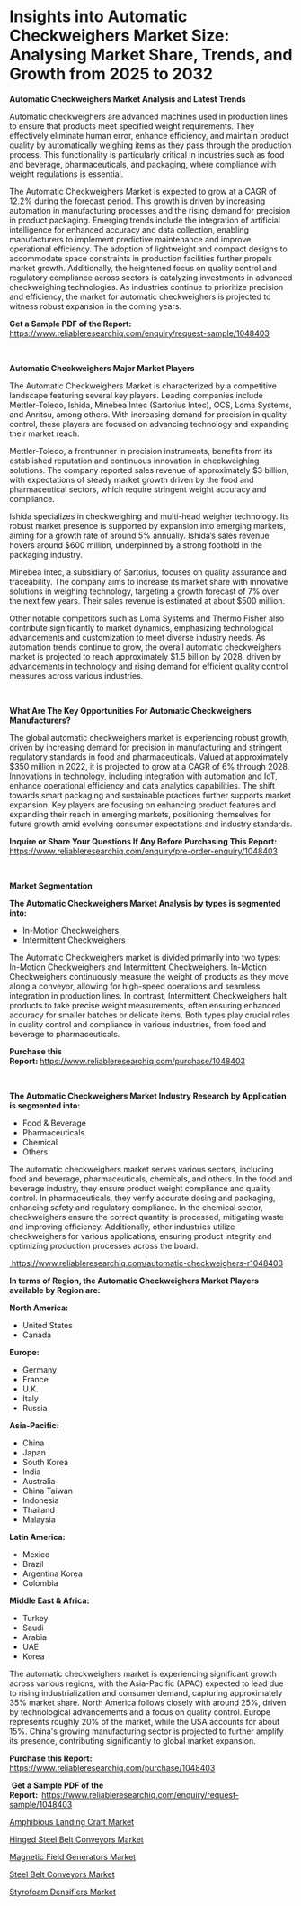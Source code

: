 <p><h1>Insights into Automatic Checkweighers Market Size: Analysing Market Share, Trends, and Growth from 2025 to 2032</h1></p><p><strong>Automatic Checkweighers Market Analysis and Latest Trends</strong></p>
<p><p>Automatic checkweighers are advanced machines used in production lines to ensure that products meet specified weight requirements. They effectively eliminate human error, enhance efficiency, and maintain product quality by automatically weighing items as they pass through the production process. This functionality is particularly critical in industries such as food and beverage, pharmaceuticals, and packaging, where compliance with weight regulations is essential.</p><p>The Automatic Checkweighers Market is expected to grow at a CAGR of 12.2% during the forecast period. This growth is driven by increasing automation in manufacturing processes and the rising demand for precision in product packaging. Emerging trends include the integration of artificial intelligence for enhanced accuracy and data collection, enabling manufacturers to implement predictive maintenance and improve operational efficiency. The adoption of lightweight and compact designs to accommodate space constraints in production facilities further propels market growth. Additionally, the heightened focus on quality control and regulatory compliance across sectors is catalyzing investments in advanced checkweighing technologies. As industries continue to prioritize precision and efficiency, the market for automatic checkweighers is projected to witness robust expansion in the coming years.</p></p>
<p><strong>Get a Sample PDF of the Report:&nbsp;</strong> <a href="https://www.reliableresearchiq.com/enquiry/request-sample/1048403?utm_campaign=1877&utm_medium=2&utm_source=Github&utm_content=ia&utm_term=10042025&utm_id=automatic-checkweighers">https://www.reliableresearchiq.com/enquiry/request-sample/1048403</a></p>
<p>&nbsp;</p>
<p><strong>Automatic Checkweighers Major Market Players</strong></p>
<p><p>The Automatic Checkweighers Market is characterized by a competitive landscape featuring several key players. Leading companies include Mettler-Toledo, Ishida, Minebea Intec (Sartorius Intec), OCS, Loma Systems, and Anritsu, among others. With increasing demand for precision in quality control, these players are focused on advancing technology and expanding their market reach.</p><p>Mettler-Toledo, a frontrunner in precision instruments, benefits from its established reputation and continuous innovation in checkweighing solutions. The company reported sales revenue of approximately $3 billion, with expectations of steady market growth driven by the food and pharmaceutical sectors, which require stringent weight accuracy and compliance.</p><p>Ishida specializes in checkweighing and multi-head weigher technology. Its robust market presence is supported by expansion into emerging markets, aiming for a growth rate of around 5% annually. Ishida’s sales revenue hovers around $600 million, underpinned by a strong foothold in the packaging industry.</p><p>Minebea Intec, a subsidiary of Sartorius, focuses on quality assurance and traceability. The company aims to increase its market share with innovative solutions in weighing technology, targeting a growth forecast of 7% over the next few years. Their sales revenue is estimated at about $500 million.</p><p>Other notable competitors such as Loma Systems and Thermo Fisher also contribute significantly to market dynamics, emphasizing technological advancements and customization to meet diverse industry needs. As automation trends continue to grow, the overall automatic checkweighers market is projected to reach approximately $1.5 billion by 2028, driven by advancements in technology and rising demand for efficient quality control measures across various industries.</p></p>
<p>&nbsp;</p>
<p><strong>What Are The Key Opportunities For Automatic Checkweighers Manufacturers?</strong></p>
<p><p>The global automatic checkweighers market is experiencing robust growth, driven by increasing demand for precision in manufacturing and stringent regulatory standards in food and pharmaceuticals. Valued at approximately $350 million in 2022, it is projected to grow at a CAGR of 6% through 2028. Innovations in technology, including integration with automation and IoT, enhance operational efficiency and data analytics capabilities. The shift towards smart packaging and sustainable practices further supports market expansion. Key players are focusing on enhancing product features and expanding their reach in emerging markets, positioning themselves for future growth amid evolving consumer expectations and industry standards.</p></p>
<p><strong>Inquire or Share Your Questions If Any Before Purchasing This Report:</strong> <a href="https://www.reliableresearchiq.com/enquiry/pre-order-enquiry/1048403?utm_campaign=1877&utm_medium=2&utm_source=Github&utm_content=ia&utm_term=10042025&utm_id=automatic-checkweighers">https://www.reliableresearchiq.com/enquiry/pre-order-enquiry/1048403</a></p>
<p>&nbsp;</p>
<p><strong>Market Segmentation</strong></p>
<p><strong>The Automatic Checkweighers Market Analysis by types is segmented into:</strong></p>
<p><ul><li>In-Motion Checkweighers</li><li>Intermittent Checkweighers</li></ul></p>
<p><p>The Automatic Checkweighers market is divided primarily into two types: In-Motion Checkweighers and Intermittent Checkweighers. In-Motion Checkweighers continuously measure the weight of products as they move along a conveyor, allowing for high-speed operations and seamless integration in production lines. In contrast, Intermittent Checkweighers halt products to take precise weight measurements, often ensuring enhanced accuracy for smaller batches or delicate items. Both types play crucial roles in quality control and compliance in various industries, from food and beverage to pharmaceuticals.</p></p>
<p><strong>Purchase this Report:&nbsp;</strong><a href="https://www.reliableresearchiq.com/purchase/1048403?utm_campaign=1877&utm_medium=2&utm_source=Github&utm_content=ia&utm_term=10042025&utm_id=automatic-checkweighers">https://www.reliableresearchiq.com/purchase/1048403</a></p>
<p>&nbsp;</p>
<p><strong>The Automatic Checkweighers Market Industry Research by Application is segmented into:</strong></p>
<p><ul><li>Food & Beverage</li><li>Pharmaceuticals</li><li>Chemical</li><li>Others</li></ul></p>
<p><p>The automatic checkweighers market serves various sectors, including food and beverage, pharmaceuticals, chemicals, and others. In the food and beverage industry, they ensure product weight compliance and quality control. In pharmaceuticals, they verify accurate dosing and packaging, enhancing safety and regulatory compliance. In the chemical sector, checkweighers ensure the correct quantity is processed, mitigating waste and improving efficiency. Additionally, other industries utilize checkweighers for various applications, ensuring product integrity and optimizing production processes across the board.</p></p>
<p><a href="https://www.reliableresearchiq.com/automatic-checkweighers-r1048403?utm_campaign=1877&utm_medium=2&utm_source=Github&utm_content=ia&utm_term=10042025&utm_id=automatic-checkweighers">&nbsp;https://www.reliableresearchiq.com/automatic-checkweighers-r1048403</a></p>
<p><strong>In terms of Region, the Automatic Checkweighers Market Players available by Region are:</strong></p>
<p>
    <p> <strong> North America: </strong>
        <ul>
            <li>United States</li>
            <li>Canada</li>
        </ul>
        </p> 
    <p> <strong> Europe: </strong>
        <ul>
            <li>Germany</li>
            <li>France</li>
            <li>U.K.</li>
            <li>Italy</li>
            <li>Russia</li>
        </ul>
        </p> 
    <p> <strong> Asia-Pacific: </strong>
        <ul>
            <li>China</li>
            <li>Japan</li>
            <li>South Korea</li>
            <li>India</li>
            <li>Australia</li>
            <li>China Taiwan</li>
            <li>Indonesia</li>
            <li>Thailand</li>
            <li>Malaysia</li>
        </ul>
        </p> 
    <p> <strong> Latin America: </strong>
        <ul>
            <li>Mexico</li>
            <li>Brazil</li>
            <li>Argentina Korea</li>
            <li>Colombia</li>
        </ul>
        </p> 
    <p> <strong> Middle East & Africa: </strong>
        <ul>
            <li>Turkey</li>
            <li>Saudi</li>
            <li>Arabia</li>
            <li>UAE</li>
            <li>Korea</li>
        </ul>
    </p>
    </p>
<p><p>The automatic checkweighers market is experiencing significant growth across various regions, with the Asia-Pacific (APAC) expected to lead due to rising industrialization and consumer demand, capturing approximately 35% market share. North America follows closely with around 25%, driven by technological advancements and a focus on quality control. Europe represents roughly 20% of the market, while the USA accounts for about 15%. China's growing manufacturing sector is projected to further amplify its presence, contributing significantly to global market expansion.</p></p>
<p><strong>Purchase this Report: </strong><a href="https://www.reliableresearchiq.com/purchase/1048403?utm_campaign=1877&utm_medium=2&utm_source=Github&utm_content=ia&utm_term=10042025&utm_id=automatic-checkweighers">https://www.reliableresearchiq.com/purchase/1048403</a></p>
<p>&nbsp;<strong>Get a Sample PDF of the Report:&nbsp;&nbsp;</strong><a href="https://www.reliableresearchiq.com/enquiry/request-sample/1048403?utm_campaign=1877&utm_medium=2&utm_source=Github&utm_content=ia&utm_term=10042025&utm_id=automatic-checkweighers">https://www.reliableresearchiq.com/enquiry/request-sample/1048403</a></p>
<p><strong></strong></p>
<p><p><a href="https://github.com/mcfred89/Market-Research-Report-List-1/blob/main/amphibious-landing-craft-market.md?utm_campaign=1877&utm_medium=2&utm_source=Github&utm_content=ia&utm_term=10042025&utm_id=automatic-checkweighers">Amphibious Landing Craft Market</a></p><p><a href="https://github.com/wileonie19657/Market-Research-Report-List-1/blob/main/hinged-steel-belt-conveyors-market.md?utm_campaign=1877&utm_medium=2&utm_source=Github&utm_content=ia&utm_term=10042025&utm_id=automatic-checkweighers">Hinged Steel Belt Conveyors Market</a></p><p><a href="https://github.com/tashiafun920/Market-Research-Report-List-1/blob/main/magnetic-field-generators-market.md?utm_campaign=1877&utm_medium=2&utm_source=Github&utm_content=ia&utm_term=10042025&utm_id=automatic-checkweighers">Magnetic Field Generators Market</a></p><p><a href="https://github.com/comasnickie/Market-Research-Report-List-1/blob/main/steel-belt-conveyors-market.md?utm_campaign=1877&utm_medium=2&utm_source=Github&utm_content=ia&utm_term=10042025&utm_id=automatic-checkweighers">Steel Belt Conveyors Market</a></p><p><a href="https://github.com/toldenargelia86/Market-Research-Report-List-1/blob/main/styrofoam-densifiers-market.md?utm_campaign=1877&utm_medium=2&utm_source=Github&utm_content=ia&utm_term=10042025&utm_id=automatic-checkweighers">Styrofoam Densifiers Market</a></p></p>